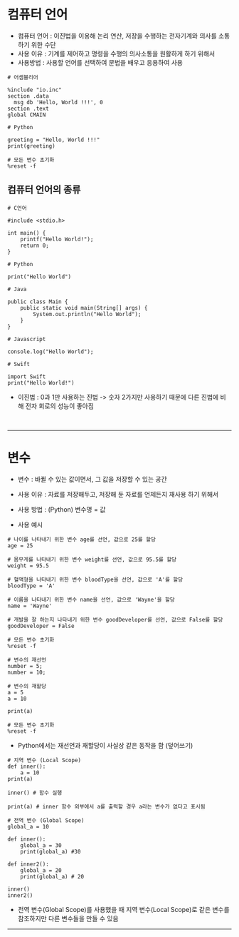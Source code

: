 # 컴퓨터 언어
- 컴퓨터 언어 : 이진법을 이용해 논리 연산, 저장을 수행하는 전자기계와 의사를 소통하기 위한 수단
- 사용 이유 : 기계를 제어하고 명령을 수행의 의사소통을 원활하게 하기 위해서
- 사용방법 : 사용할 언어를 선택하여 문법을 배우고 응용하여 사용
```
# 어셈블리어

%include "io.inc"
section .data
  msg db 'Hello, World !!!', 0
section .text
global CMAIN
```
```
# Python

greeting = "Hello, World !!!"
print(greeting)

# 모든 변수 초기화
%reset -f
```
## 컴퓨터 언어의 종류
```
# C언어

#include <stdio.h>

int main() {
    printf("Hello World!");
    return 0;
}
```
```
# Python

print("Hello World")
```
```
# Java

public class Main {
    public static void main(String[] args) {
        System.out.println("Hello World");
    }
}
```
```
# Javascript

console.log("Hello World");
```
```
# Swift

import Swift
print("Hello World!")
```
- 이진법 : 0과 1만 사용하는 진법 -> 숫자 2가지만 사용하기 때문에 다른 진법에 비해 전자 회로의 성능이 좋아짐
<br>

---
# 변수
- 변수 : 바뀔 수 있는 값이면서, 그 값을 저장할 수 있는 공간
- 사용 이유 : 자료를 저장해두고, 저장해 둔 자료를 언제든지 재사용 하기 위해서
- 사용 방법 : (Python) 변수명 = 값
  
- 사용 예시
```
# 나이를 나타내기 위한 변수 age를 선언, 값으로 25를 할당
age = 25

# 몸무게를 나타내기 위한 변수 weight를 선언, 값으로 95.5를 할당
weight = 95.5

# 혈액형을 나타내기 위한 변수 bloodType을 선언, 값으로 'A'를 할당
bloodType = 'A'

# 이름을 나타내기 위한 변수 name을 선언, 값으로 'Wayne'을 할당
name = 'Wayne'

# 개발을 잘 하는지 나타내기 위한 변수 goodDeveloper를 선언, 값으로 False를 할당
goodDeveloper = False

# 모든 변수 초기화
%reset -f
```
```
# 변수의 재선언
number = 5;
number = 10;

# 변수의 재할당
a = 5
a = 10

print(a)

# 모든 변수 초기화
%reset -f
```
- Python에서는 재선언과 재할당이 사실상 같은 동작을 함 (덮어쓰기)

```
# 지역 변수 (Local Scope)
def inner():
	a = 10
print(a)

inner() # 함수 실행

print(a) # inner 함수 외부에서 a를 출력할 경우 a라는 변수가 없다고 표시됨
```
```
# 전역 변수 (Global Scope)
global_a = 10

def inner():
    global_a = 30
    print(global_a) #30

def inner2():
    global_a = 20
    print(global_a) # 20

inner()
inner2()
```
- 전역 변수(Global Scope)를 사용했을 때 지역 변수(Local Scope)로 같은 변수를 참조하지만 다른 변수들을 만들 수 있음
---
 

